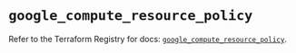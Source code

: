 # `google_compute_resource_policy`

Refer to the Terraform Registry for docs: [`google_compute_resource_policy`](https://registry.terraform.io/providers/hashicorp/google/6.34.0/docs/resources/compute_resource_policy).
